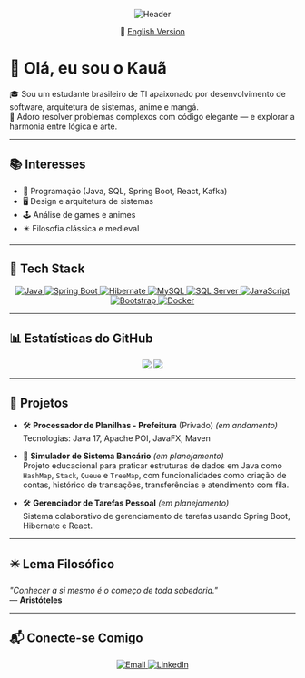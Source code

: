<p align="center">
  <img src="https://github.com/user-attachments/assets/7a92e4e0-9136-42d6-8312-5317070dc08b" alt="Header" />
</p>

<p align="center">
  🔗 <a href="README.md">English Version</a>
</p>

# 👋 Olá, eu sou o Kauã

🎓 Sou um estudante brasileiro de TI apaixonado por desenvolvimento de software, arquitetura de sistemas, anime e mangá.  
🧩 Adoro resolver problemas complexos com código elegante — e explorar a harmonia entre lógica e arte.

---

## 📚 Interesses  

- 🧠 Programação (Java, SQL, Spring Boot, React, Kafka)  
- 🖥️ Design e arquitetura de sistemas  
- 🕹️ Análise de games e animes  
- ✴️ Filosofia clássica e medieval

---

## 🧰 Tech Stack

<p align="center">
  <a href="https://www.oracle.com/java/">
    <img src="https://img.shields.io/badge/-Java-007396?style=flat&logo=java&logoColor=white" alt="Java"/>
  </a>
  <a href="https://spring.io/projects/spring-boot">
    <img src="https://img.shields.io/badge/-Spring%20Boot-6DB33F?style=flat&logo=springboot&logoColor=white" alt="Spring Boot"/>
  </a>
  <a href="https://hibernate.org/">
    <img src="https://img.shields.io/badge/-Hibernate-59666C?style=flat&logo=hibernate" alt="Hibernate"/>
  </a>
  <a href="https://www.mysql.com/">
    <img src="https://img.shields.io/badge/-MySQL-4479A1?style=flat&logo=mysql&logoColor=white" alt="MySQL"/>
  </a>
  <a href="https://www.microsoft.com/en-us/sql-server/">
    <img src="https://img.shields.io/badge/-SQL%20Server-CC2927?style=flat&logo=microsoftsqlserver&logoColor=white" alt="SQL Server"/>
  </a>
  <a href="https://developer.mozilla.org/en-US/docs/Web/JavaScript">
    <img src="https://img.shields.io/badge/-JavaScript-F7DF1E?style=flat&logo=javascript&logoColor=black" alt="JavaScript"/>
  </a>
  <a href="https://getbootstrap.com/">
    <img src="https://img.shields.io/badge/-Bootstrap-7952B3?style=flat&logo=bootstrap&logoColor=white" alt="Bootstrap"/>
  </a>
  <a href="https://www.docker.com/">
    <img src="https://img.shields.io/badge/-Docker-2496ED?style=flat&logo=docker&logoColor=white" alt="Docker"/>
  </a>
</p>

---

## 📊 Estatísticas do GitHub

<p align="center">
  <img src="https://github-readme-stats.vercel.app/api?username=KCR781&show_icons=true&theme=algolia" />
  <img src="https://github-readme-stats.vercel.app/api/top-langs/?username=KCR781&layout=compact&theme=algolia" />
</p>

---

## 🧪 Projetos

- 🛠️ **Processador de Planilhas - Prefeitura** (Privado) *(em andamento)*  
  Tecnologias: Java 17, Apache POI, JavaFX, Maven

- 🧪 **Simulador de Sistema Bancário** *(em planejamento)*  
  Projeto educacional para praticar estruturas de dados em Java como `HashMap`, `Stack`, `Queue` e `TreeMap`, com funcionalidades como criação de contas, histórico de transações, transferências e atendimento com fila.

- 🛠️ **Gerenciador de Tarefas Pessoal** *(em planejamento)*  
  Sistema colaborativo de gerenciamento de tarefas usando Spring Boot, Hibernate e React.

---

## ✴️ Lema Filosófico

*"Conhecer a si mesmo é o começo de toda sabedoria."*  
— **Aristóteles**

---

## 📬 Conecte-se Comigo

<p align="center">
  <a href="mailto:kaua.kcr7@gmail.com">
    <img src="https://img.shields.io/badge/-Email-black?style=flat&logo=gmail" alt="Email" />
  </a>
  <a href="https://www.linkedin.com/in/kaua-cosme-rosa/">
    <img src="https://img.shields.io/badge/-LinkedIn-0A66C2?style=flat&logo=linkedin&logoColor=white" alt="LinkedIn" />
  </a>
</p>
